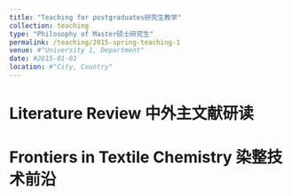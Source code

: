 ```yaml
---
title: "Teaching for postgraduates研究生教学"
collection: teaching
type: "Philosophy of Master硕士研究生"
permalink: /teaching/2015-spring-teaching-1
venue: #"University 1, Department"
date: #2015-01-01
location: #"City, Country"
---
```



Literature Review 中外主文献研读
======

Frontiers in Textile Chemistry 染整技术前沿
======


